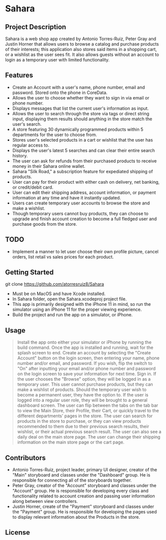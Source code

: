 # Sahara

## Project Description
Sahara is a web shop app created by Antonio Torres-Ruiz, Peter Gray and Justin Horner that allows users to browse a catalog and purchase products of their interests; this application also stores said items in a shopping cart, or a wishlist as the user sees fit. It also allows guests without an account to login as a temporary user with limited functionality.

## Features
* Create an Account with a user's name, phone number, email and password. Stored onto the phone in CoreData.
* Allows the user to choose whether they want to sign in via email or phone number.
* Displays messages that list the current user's information as input.
* Allows the user to search through the store via tags or direct string input, displaying them results should anything in the store match the user's search.
* A store featuring 30 dynamically programmed products within 5 departments for the user to choose from.
* Stores user's selected products in a cart or wishlist that the user has regular access to.
* Displays the user's latest 5 searches and can clear their entire search history.
* The user can ask for refunds from their purchased products to receive money in their Sahara online wallet.
* Sahara "Silk Road," a subscription feature for expediated shipping of products.
* User can pay for their product with either cash on delivery, net banking, or credit/debit card.
* User can edit their shipping address, account information, or payment information at any time and have it instantly updated.
* Users can create temporary user accounts to browse the store and make a wishlist.
* Though temporary users cannot buy products, they can choose to upgrade and finish account creation to become a full fledged user and purchase goods from the store.

## TODO
* Implement a manner to let user choose their own profile picture, cancel orders, list retail vs sales prices for each product.

## Getting Started
git clone https://github.com/atorresruiz8/Sahara
* Must be on MacOS and have Xcode installed.
* In Sahara folder, open the Sahara.xcodeproj project file.
* This app is primarily designed with the iPhone 11 in mind, so run the simulator using an iPhone 11 for the proper viewing experience.
* Build the project and run the app on a simulator, or iPhone.

## Usage
> Install the app onto either your simulator or iPhone by running the build command.
> Once the app is installed and running, wait for the splash screen to end.
> Create an account by selecting the "Create Account" button on the login screen, then entering your name, phone number and/or email, and password.
> If you wish, flip the switch to "On" after inputting your email and/or phone number and password on the login screen to save your information for next time. Sign in.
> If the user chooses the "Browse" option, they will be logged in as a temporary user.
> This user cannot purchase products, but they can make a wishlist of products.
> Should the temporary user wish to become a permanent user, they have the option to.
> If the user is logged into a regular user role, they will be brought to a general dashboard screen.
> The user can flip between the tabs on the tab bar to view the Main Store, their Profile, their Cart, or quickly travel to the different departments' pages in the store.
> The user can search for products in the store to purchase, or they can view products recommended to them due to their previous search results, their wishlist, or their actual previous search result.
> The user can also see a daily deal on the main store page.
> The user can change their shipping information on the main store page or the cart page.


## Contributors
* Antonio Torres-Ruiz, project leader, primary UI designer, creator of the "Main" storyboard and classes under the "Dashboard" group. He is responsible for connecting all of the storyboards together.
* Peter Gray, creator of the "Account" storyboard and classes under the "Account" group. He is responsible for developing every class and functionality related to account creation and passing user information along between view controllers.
* Justin Horner, create of the "Payment" storyboard and classes under the "Payment" group. He is responsible for developing the pages used to display relevant information about the Products in the store.

## License

